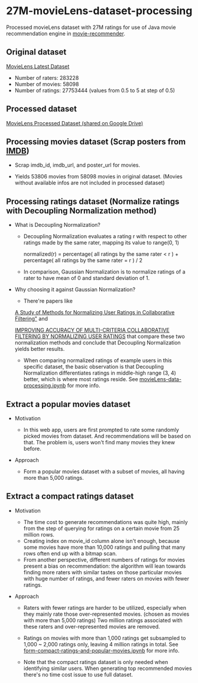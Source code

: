 # 27M-movieLens-dataset-processing

Processed movieLens dataset with 27M ratings for use of Java movie recommendation engine in [movie-recommender](https://github.com/yunxiaoli2017/movie-recommender).

## Original dataset
[MovieLens Latest Dataset](https://grouplens.org/datasets/movielens/latest/)
* Number of raters: 283228
* Number of movies: 58098
* Number of ratings: 27753444 (values from 0.5 to 5 at step of 0.5)

## Processed dataset
[MovieLens Processed Dataset (shared on Google Drive)](https://drive.google.com/drive/folders/1h066r9Ms0joQNiC30_Fo_zB9Z-LHTyOf?usp=sharing)

## Processing movies dataset (Scrap posters from [IMDB](https://www.imdb.com/))

* Scrap imdb_id, imdb_url, and poster_url for movies. 

* Yields 53806 movies from 58098 movies in original dataset. (Movies without available infos are not included in processed dataset)

## Processing ratings dataset (Normalize ratings with Decoupling Normalization method)

* What is Decoupling Normalization?

  * Decoupling Normalization evaluates a rating r with respect to other ratings made by the same rater, mapping its value to range(0, 1)
  
    normalized(r) = percentage( all ratings by the same rater < r ) + percentage( all ratings by the same rater = r ) / 2
  
  * In comparison, Gaussian Normalization is to normalize ratings of a rater to have mean of 0 and standard deviation of 1.

* Why choosing it against Gaussian Normalization?

  * There're papers like
  
  [A Study of Methods for Normalizing User Ratings in Collaborative Filtering"](https://www.cs.purdue.edu/homes/lsi/sigir04-cf-norm.pdf) and 
  
  [IMPROVING ACCURACY OF MULTI-CRITERIA COLLABORATIVE FILTERING BY NORMALIZING USER RATINGS](https://pdfs.semanticscholar.org/0a38/aa813f16540ba2eaa3eda3a08f7c3814e079.pdf) 
  that compare these two normalization methods and conclude that Decoupling Normalization yields better results.

  * When comparing normalized ratings of example users in this specific dataset, the basic observation is that Decoupling Normalization differentiates ratings in middle-high range (3, 4) better, which is where most ratings reside. See [movieLens-data-processing.ipynb](./movieLens-data-processing.ipynb) for more info.
  
## Extract a popular movies dataset

* Motivation

  * In this web app, users are first prompted to rate some randomly picked movies from dataset. And recommendations will be based on that. The problem is, users won't find many movies they knew before. 
  
* Approach
  * Form a popular movies dataset with a subset of movies, all having more than 5,000 ratings.
  
## Extract a compact ratings dataset

* Motivation
  
  * The time cost to generate recommendations was quite high, mainly from the step of querying for ratings on a certain movie from 25 million rows. 
  * Creating index on movie_id column alone isn't enough, because some movies have more than 10,000 ratings and pulling that many rows often end up with a bitmap scan.
  * From another perspective, different numbers of ratings for movies present a bias on recommendation: the algorithm will lean towards finding more raters with similar tastes on those particular movies with huge number of ratings, and fewer raters on movies with fewer ratings.
  
* Approach

  * Raters with fewer ratings are harder to be utilized, especially when they mainly rate those over-represented movies. (chosen as movies with more than 5,000 ratings) Two million ratings associated with these raters and over-represented movies are removed.
  
  * Ratings on movies with more than 1,000 ratings get subsampled to 1,000 ~ 2,000 ratings only, leaving 4 million ratings in total. See [form-compact-ratings-and-popular-movies.ipynb](./form-compact-ratings-and-popular-movies.ipynb) for more info.
  
  * Note that the compact ratings dataset is only needed when identifying similar users. When generating top recommended movies there's no time cost issue to use full dataset.
  
